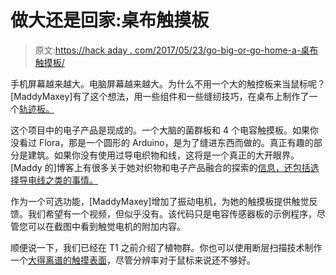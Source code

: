 # 做大还是回家:桌布触摸板

> 原文:[https://hack aday . com/2017/05/23/go-big-or-go-home-a-桌布触摸板/](https://hackaday.com/2017/05/23/go-big-or-go-home-a-tablecloth-touchpad/)

手机屏幕越来越大。电脑屏幕越来越大。为什么不用一个大的触控板来当鼠标呢？[MaddyMaxey]有了这个想法，用一些组件和一些缝纫技巧，在桌布上制作了一个[轨迹板。](http://www.instructables.com/id/Textile-Trackpad/)

这个项目中的电子产品是现成的。一个大脑的菌群板和 4 个电容触摸板。如果你没看过 Flora，那是一个圆形的 Arduino，是为了缝进东西而做的。真正有趣的部分是建筑。如果你没有使用过导电织物和线，这将是一个真正的大开眼界。[Maddy 的]博客上有很多关于她对织物和电子产品融合的探索的[信息，还包括选择导电线之类的事情。](http://www.madisonmaxey.com/blog/)

作为一个可选功能，[MaddyMaxey]增加了振动电机，为她的触摸板提供触觉反馈。我们希望有一个视频，但似乎没有。该代码只是电容传感器板的示例程序，尽管您可以在截图中看到触觉电机的附加内容。

顺便说一下，我们已经在 T1 之前介绍了植物群。你也可以使用断层扫描技术制作一个[大得离谱的触摸表面](https://hackaday.com/2017/05/18/everythings-a-touch-surface-with-electrick/)，尽管分辨率对于鼠标来说还不够好。